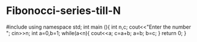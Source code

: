 # Fibonocci-series-till-N
#include <iostream>
using namespace std;
int main (){
    int n,c;
    cout<<"Enter the number ";
    cin>>n;
    int a=0,b=1;
    while(a<n){
        cout<<a;
        c=a+b;
        a=b;
        b=c;
    }
    return 0;
}
